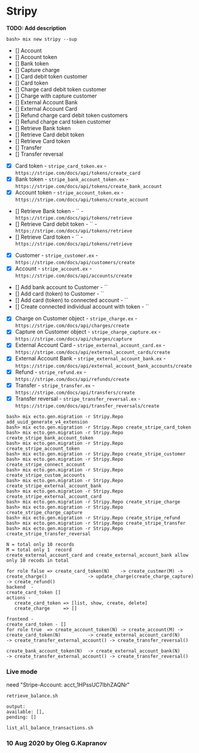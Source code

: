 # Stripy

**TODO: Add description**

```
bash> mix new stripy --sup
```

- [] Account
- [] Account token
- [] Bank token
- [] Capture charge
- [] Card debit token customer
- [] Card token
- [] Charge card debit token customer
- [] Charge with capture customer
- [] External Account Bank
- [] External Account Card
- [] Refund charge card debit token customers
- [] Refund charge card token customer
- [] Retrieve Bank token
- [] Retrieve Card debit token
- [] Retrieve Card token
- [] Transfer
- [] Transfer reversal

- [X] Card token                                     - `stripe_card_token.ex`            - `https://stripe.com/docs/api/tokens/create_card`
- [X] Bank token                                     - `stripe_bank_account_token.ex`    - `https://stripe.com/docs/api/tokens/create_bank_account`
- [X] Account token                                  - `stripe_account_token.ex`         - `https://stripe.com/docs/api/tokens/create_account`
- []  Retrieve Bank token                            - ``                                - `https://stripe.com/docs/api/tokens/retrieve`
- []  Retrieve Card debit token                      - ``                                - `https://stripe.com/docs/api/tokens/retrieve`
- []  Retrieve Card token                            - ``                                - `https://stripe.com/docs/api/tokens/retrieve`
- [X] Customer                                       - `stripe_customer.ex`              - `https://stripe.com/docs/api/customers/create`
- [X] Account                                        - `stripe_account.ex`               - `https://stripe.com/docs/api/accounts/create`
- []  Add bank account to Customer                   - ``
- []  Add card (token) to Customer                   - ``
- []  Add card (token) to connected account          - ``
- []  Create connected individual account with token - ``
- [X] Charge on Customer object                      - `stripe_charge.ex`                - `https://stripe.com/docs/api/charges/create`
- [X] Capture on Customer object                     - `stripe_charge_capture.ex`        - `https://stripe.com/docs/api/charges/capture`
- [X] External Account Card                          - `stripe_external_account_card.ex` - `https://stripe.com/docs/api/external_account_cards/create`
- [X] External Account Bank                          - `stripe_external_account_bank.ex` - `https://stripe.com/docs/api/external_account_bank_accounts/create`
- [X] Refund                                         - `stripe_refund.ex`                - `https://stripe.com/docs/api/refunds/create`
- [X] Transfer                                       - `stripe_transfer.ex`              - `https://stripe.com/docs/api/transfers/create`
- [X] Transfer reversal                              - `stripe_transfer_reversal.ex`     - `https://stripe.com/docs/api/transfer_reversals/create`

```
bash> mix ecto.gen.migration -r Stripy.Repo add_uuid_generate_v4_extension
bash> mix ecto.gen.migration -r Stripy.Repo create_stripe_card_token
bash> mix ecto.gen.migration -r Stripy.Repo create_stripe_bank_account_token
bash> mix ecto.gen.migration -r Stripy.Repo create_stripe_account_token
bash> mix ecto.gen.migration -r Stripy.Repo create_stripe_customer
bash> mix ecto.gen.migration -r Stripy.Repo create_stripe_connect_account
bash> mix ecto.gen.migration -r Stripy.Repo create_stripe_custom_accounts
bash> mix ecto.gen.migration -r Stripy.Repo create_stripe_external_account_bank
bash> mix ecto.gen.migration -r Stripy.Repo create_stripe_external_account_card
bash> mix ecto.gen.migration -r Stripy.Repo create_stripe_charge
bash> mix ecto.gen.migration -r Stripy.Repo create_stripe_charge_capture
bash> mix ecto.gen.migration -r Stripy.Repo create_stripe_refund
bash> mix ecto.gen.migration -r Stripy.Repo create_stripe_transfer
bash> mix ecto.gen.migration -r Stripy.Repo create_stripe_transfer_reversal
```

```
N = total only 10 records
M = total only 1  record
create_external_account_card and create_external_account_bank allow only 10 recods in total

for role false => create_card_token(N)    -> create_custmer(M) -> create_charge()               -> update_charge(create_charge_capture)  -> create_refund()
backend  -
create_card_token []
actions -
   create_card_token => [list, show, create, delete]
   create_charge     => []
          
frontend -
create_card_token - []
for role true  => create_account_token(N) -> create_account(M) -> create_card_token(N)          -> create_external_account_card(N)       -> create_transfer_external_account() -> create_transfer_reversal()
                                                                  create_bank_account_token(N)  -> create_external_account_bank(N)       -> create_transfer_external_account() -> create_transfer_reversal()
```

### Live mode

need "Stripe-Account: acct_1HPssUC7lbhZAQNr"

```
retrieve_balance.sh

output:
available: [],
pending: []

list_all_balance_transactions.sh

```



### 10 Aug 2020 by Oleg G.Kapranov

[1]: https://paper.dropbox.com/doc/Kapranov-tasks-KiiwUONoZm8UsQ0aS2Uc7
[2]: https://paper.dropbox.com/doc/Stripe-functionality-and-logics-d0eLko6UEEBuv1sh9IyWX
[3]: https://github.com/code-corps/stripity_stripe
[4]: https://github.com/sikanhe/stripe-elixir
[5]: https://github.com/svileng/stripy
[6]: https://github.com/stripe/stripe-mock
[7]: https://github.com/whitepaperclip/stripe_mock
[8]: https://github.com/ericentin/exexec
[9]: https://github.com/saleyn/erlexec
[10]: http://saleyn.github.io/erlexec/
[11]: https://github.com/pinterest/elixometer
[12]: https://github.com/paveltyk/epgsql_ex
[13]: https://question-it.com/questions/459691/kak-ispolzovat-repotransaction-s-neobrabotannymi-sql-zaprosami-v-ecto
[14]: https://github.com/code-corps/code-corps-api
[15]: https://medium.com/@paveltyk/custom-postgresql-driver-and-adapter-for-ecto-bedf1f9e0d19
[16]: https://www.slideshare.net/aaforward/accepting-payments-using-stripe-and-elixir
[17]: https://stripe.com/docs/connect/account-tokens
[18]: https://stripe.com/docs/api/tokens/create_card
[19]: https://stripe.com/docs/api/customers
[20]: https://paper.dropbox.com/doc/Stripe-functionality-and-logics-d0eLko6UEEBuv1sh9IyWX
[21]: https://lostkobrakai.svbtle.com/a-case-against-many_to_many
[22]: https://stripe.com/docs/api/charges/object
[23]: https://stripe.com/docs/api/charges/capture

